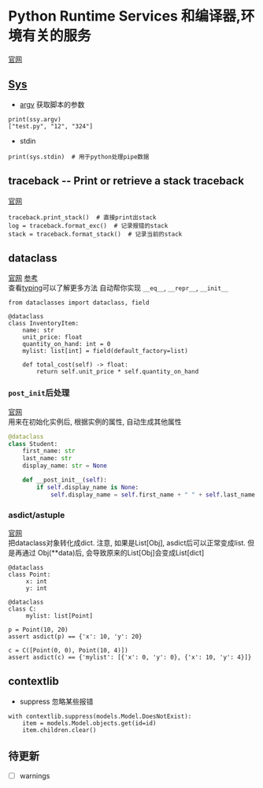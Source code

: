 # Python Runtime Services 和编译器,环境有关的服务
[官网](https://docs.python.org/3/library/python.html)

## [Sys](https://docs.python.org/3/library/sys.html)

* [argv](https://docs.python.org/3/library/sys.html#sys.argv)
获取脚本的参数
```
print(ssy.argv)
["test.py", "12", "324"]
```


* stdin
```
print(sys.stdin)  # 用于python处理pipe数据
```

## traceback -- Print or retrieve a stack traceback
[官网](https://docs.python.org/3/library/traceback.html)
```
traceback.print_stack()  # 直接print出stack
log = traceback.format_exc()  # 记录报错的stack
stack = traceback.format_stack()  # 记录当前的stack
```

## dataclass
[官网](https://docs.python.org/3/library/dataclasses.html)
[参考](https://zhuanlan.zhihu.com/p/59657729)  
查看[typing](./library_reference/typing.md)可以了解更多方法
自动帮你实现 `__eq__`, `__repr__`, `__init__`

```
from dataclasses import dataclass, field

@dataclass
class InventoryItem:
    name: str
    unit_price: float
    quantity_on_hand: int = 0
    mylist: list[int] = field(default_factory=list)

    def total_cost(self) -> float:
        return self.unit_price * self.quantity_on_hand
```

### `post_init`后处理
[官网](https://docs.python.org/3/library/dataclasses.html#post-init-processing)  
用来在初始化实例后, 根据实例的属性, 自动生成其他属性  
```python
@dataclass
class Student:
    first_name: str
    last_name: str
    display_name: str = None

    def __post_init__(self):
        if self.display_name is None:
            self.display_name = self.first_name + " " + self.last_name
```

### asdict/astuple
[官网](https://docs.python.org/3/library/dataclasses.html#dataclasses.asdict)  
把dataclass对象转化成dict. 注意, 如果是List[Obj], asdict后可以正常变成list. 但是再通过
Obj(**data)后, 会导致原来的List[Obj]会变成List[dict]
```
@dataclass
class Point:
     x: int
     y: int

@dataclass
class C:
     mylist: list[Point]

p = Point(10, 20)
assert asdict(p) == {'x': 10, 'y': 20}

c = C([Point(0, 0), Point(10, 4)])
assert asdict(c) == {'mylist': [{'x': 0, 'y': 0}, {'x': 10, 'y': 4}]}
```

##  contextlib
* suppress
忽略某些报错
```
with contextlib.suppress(models.Model.DoesNotExist):
    item = models.Model.objects.get(id=id)
    item.children.clear()
```

## 待更新
* [ ] warnings
